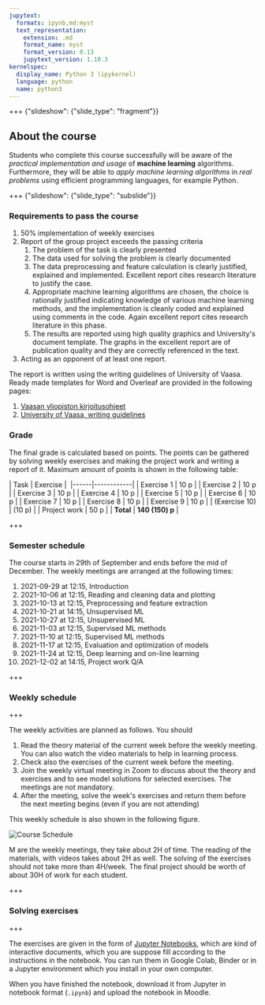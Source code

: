 ```yaml
---
jupytext:
  formats: ipynb,md:myst
  text_representation:
    extension: .md
    format_name: myst
    format_version: 0.13
    jupytext_version: 1.10.3
kernelspec:
  display_name: Python 3 (ipykernel)
  language: python
  name: python3
---
```


+++ {"slideshow": {"slide_type": "fragment"}}

## About the course

Students who complete this course successfully will be aware of the *practical implementation and usage* of **machine learning** algorithms. Furthermore, they will be able to *apply machine learning algorithms* in *real problems* using efficient programming languages, for example Python.

+++ {"slideshow": {"slide_type": "subslide"}}

### Requirements to pass the course
 1. 50% implementation of weekly exercises 
 1. Report of the group project exceeds the passing criteria
    1. The problem of the task is clearly presented
    1. The data used for solving the problem is clearly documented
    1. The data preprocessing and feature calculation is clearly justified, explained and implemented. Excellent report cites research literature to justify the case.
    1. Appropriate machine learning algorithms are chosen, the choice is rationally justified indicating knowledge of various machine learning methods, and the implementation is cleanly coded and explained using comments in the code. Again excellent report cites research literature in this phase.
    1. The results are reported using high quality graphics and University's document template. The graphs in the excellent report are of publication quality and they are correctly referenced in the text.
 1. Acting as an opponent of at least one report.
 
The report is written using the writing guidelines of University of Vaasa. Ready made templates for Word and Overleaf are provided in the following pages:
1. [Vaasan yliopiston kirjoitusohjeet](https://uva.libguides.com/kirjoitusohjeet)
1. [University of Vaasa, writing guidelines](https://uva.libguides.com/writingguidelines)
 
### Grade
The final grade is calculated based on points. The points can be gathered by solving weekly exercises and making the project work and writing a report of it. Maximum amount of points is shown in the following table:

 | Task | Exercise | 
 |------|------------|
 | Exercise 1 | 10 p |
 | Exercise 2 | 10 p |
 | Exercise 3 | 10 p |
 | Exercise 4 | 10 p |
 | Exercise 5 | 10 p |
 | Exercise 6 | 10 p |
 | Exercise 7 | 10 p |
 | Exercise 8 | 10 p |
 | Exercise 9 | 10 p |
 | (Exercise 10) | (10 p) |
 | Project work | 50 p |
 | **Total** | **140 (150) p** |

+++

### Semester schedule
The course starts in 29th of September and ends before the mid of December. The weekly meetings are arranged at the following times:

1. 2021-09-29 at 12:15, Introduction
2. 2021-10-06 at 12:15, Reading and cleaning data and plotting 
3. 2021-10-13 at 12:15, Preprocessing and feature extraction
4. 2021-10-21 at 14:15, Unsupervised ML
5. 2021-10-27 at 12:15, Unsupervised ML
6. 2021-11-03 at 12:15, Supervised ML methods
7. 2021-11-10 at 12:15, Supervised ML methods
8. 2021-11-17 at 12:15, Evaluation and optimization of models
9. 2021-11-24 at 12:15, Deep learning and on-line learning
10. 2021-12-02 at 14:15, Project work Q/A

+++

### Weekly schedule

+++

The weekly activities are planned as follows. You should 

1. Read the theory material of the current week before the weekly meeting. You can also watch the video materials to help in learning process.
1. Check also the exercises of the current week before the meeting.
1. Join the weekly virtual meeting in Zoom to discuss about the theory and exercises and to see model solutions for selected exercises. The meetings are not mandatory.
1. After the meeting, solve the week's exercises and return them before the next meeting begins (even if you are not attending)

This weekly schedule is also shown in the following figure.

![Course Schedule](kuvat/CourseSchedule.svg)

M<n> are the weekly meetings, they take about 2H of time. The reading of the materials, with videos takes about 2H as well. The solving of the exercises should not take more than 4H/week. The final project should be worth of about 30H of work for each student.

+++

### Solving exercises

+++

The exercises are given in the form of [Jupyter Notebooks](https://jupyter.org/), which are kind of interactive documents, which you are suppose fill according to the instructions in the notebook. You can run them in Google Colab, Binder or in a Jupyter environment which you install in your own computer.

When you have finished the notebook, download it from Jupyter in notebook format (`.ipynb`) and upload the notebook in Moodle. 

```{code-cell} ipython3

```
